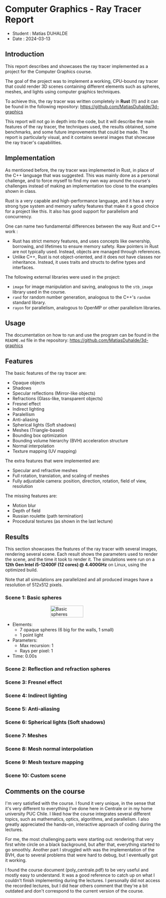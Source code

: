 # Computer Graphics - Ray Tracer Report

- Student : Matías DUHALDE
- Date : 2024-03-13

## Introduction

This report describes and showcases the ray tracer implemented as a project for the Computer Graphics course.

The goal of the project was to implement a working, CPU-bound ray tracer that could render 3D scenes containing different elements such as spheres, meshes, and lights using computer graphics techniques.

To achieve this, the ray tracer was written completely in **Rust** (!!) and it can be found in the following repository: <https://github.com/MatiasDuhalde/3d-graphics>

This report will not go in depth into the code, but it will describe the main features of the ray tracer, the techniques used, the results obtained, some benchmarks, and some future improvements that could be made.
The report is particularly visual, and it contains several images that showcase the ray tracer's capabilities.

## Implementation

As mentioned before, the ray tracer was implemented in Rust, in place of the C++ language that was suggested. This was mainly done as a personal challenge, and to force myself to find my own way around the course's challenges instead of making an implementation too close to the examples shown in class.

Rust is a very capable and high-performance language, and it has a very strong type system and memory safety features that make it a good choice for a project like this. It also has good support for parallelism and concurrency.

One can name two fundamental differences between the way Rust and C++ work :

- Rust has strict memory features, and uses concepts like ownership, borrowing, and lifetimes to ensure memory safety. Raw pointers in Rust are not typically used. Instead, objects are managed through references.
- Unlike C++, Rust is not object-oriented, and it does not have classes nor inheritance. Instead, it uses traits and structs to define types and interfaces.

The following external libraries were used in the project:

- `image` for image manipulation and saving, analogous to the `stb_image` library used in the course.
- `rand` for random number generation, analogous to the C++'s `random` standard library.
- `rayon` for parallelism, analogous to OpenMP or other parallelism libraries.

## Usage

The documentation on how to run and use the program can be found in the `README.md` file in the repository: <https://github.com/MatiasDuhalde/3d-graphics>

## Features

The basic features of the ray tracer are:

- Opaque objects
- Shadows
- Specular reflections (Mirror-like objects)
- Refractions (Glass-like, transparent objects)
- Fresnel effect
- Indirect lighting
- Paralellism
- Anti-aliasing
- Spherical lights (Soft shadows)
- Meshes (Triangle-based)
- Bounding box optimization
- Bounding volume hierarchy (BVH) acceleration structure
- Normal interpolation
- Texture mapping (UV mapping)

The extra features that were implemented are:

- Specular and refractive meshes
- Full rotation, translation, and scaling of meshes
- Fully adjustable camera: position, direction, rotation, field of view, resolution

The missing features are:

- Motion blur
- Depth of field
- Russian roulette (path termination)
- Procedural textures (as shown in the last lecture)

## Results

This section showcases the features of the ray tracer with several images, rendering several scene. Each result shows the parameters used to render the scene, and the time it took to render it.
The simulations were run on a **12th Gen Intel i5-12400F (12 cores) @ 4.400GHz** on Linux, using the optimized build.

Note that all simulations are parallelized and all produced images have a resolution of 512x512 pixels.

### Scene 1: Basic spheres

<figure style="page-break-inside:avoid">
    <div style="display:flex;justify-content:center;">
        <img src="./figures/basic_spheres.png" alt="Basic spheres" style="width:50%" />
    </div>
</figure>

- Elements:
  - 7 opaque spheres (6 big for the walls, 1 small)
  - 1 point light
- Parameters:
  - Max recursion: 1
  - Rays per pixel: 1
- Time: 0.00s

### Scene 2: Reflection and refraction spheres

### Scene 3: Fresnel effect

### Scene 4: Indirect lighting

### Scene 5: Anti-aliasing

### Scene 6: Spherical lights (Soft shadows)

### Scene 7: Meshes

### Scene 8: Mesh normal interpolation

### Scene 9: Mesh texture mapping

### Scene 10: Custom scene

## Comments on the course

I'm very satisfied with the course. I found it very unique, in the sense that it's very different to everything I've done here in Centrale or in my home university PUC Chile.
I liked how the course integrates several different topics, such as mathematics, optics, algorithms, and parallelism. I also greatly appreciated the hands-on, interactive approach of coding during the lectures.

For me, the most challenging parts were starting out: rendering that very first white circle on a black background, but after that, everything started to go smoothly.
Another part I struggled with was the implementation of the BVH, due to several problems that were hard to debug, but I eventually got it working.

I found the course document (poly_centrale.pdf) to be very useful and mostly easy to understand. It was a good reference to catch up on what I couldn't finish implementing during the lectures.
I personally did not access the recorded lectures, but I did hear others comment that they're a bit outdated and don't correspond to the current version of the course.
